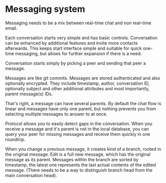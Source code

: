 Messaging system
==============

Messaging needs to be a mix between real-time chat and non real-time email.

Each conversation starts very simple and has basic controls. Conversation can be enhanced by additional features and invite more contacts afterwards. This keeps start interface simple and suitable for quick one-time messaging, but allows for further expansion if there is a need.

Conversation starts simply by picking a peer and sending that peer a message.

Messages are like git commits. Messages are stored authenticated and also optionally encrypted. They include timestamp, author, conversation ID, optionally subject and other additional attributes and most importantly, parent message(s) IDs.

That's right, a message can have several parents. By default the chat flow is linear and messages have only one parent, but nothing prevents you from selecting multiple messages to answer to at once.

Protocol allows you to easily detect gaps in the conversation. When you receive a message and it's parent is not in the local database, you can query your peer for missing messages and receive them quickly in one roundtrip.

When you change a previous message, it creates kind of a branch, rooted in the original message. Edit is a full new message, which has the original message as its parent. Messages within the branch are sorted by timestamp, the latest one represents the last actual contents of the edited message. (There needs to be a way to distinguish branch head from the main conversation head).
